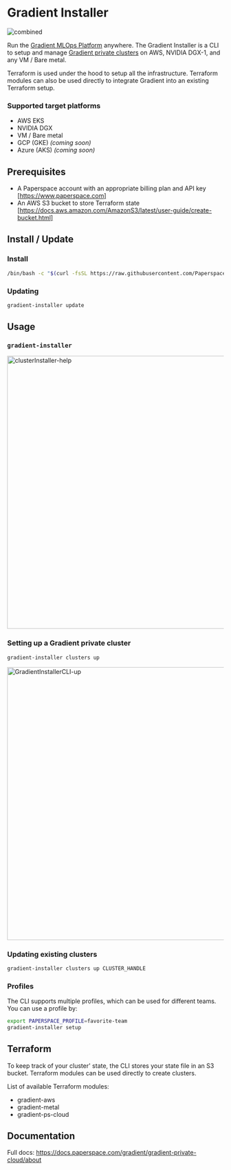 # Gradient Installer

![combined](https://user-images.githubusercontent.com/585865/89805086-1c09a380-db03-11ea-975f-5c8aa65a26fa.png)

Run the [Gradient MLOps Platform](https://gradient.paperspace.com) anywhere. The Gradient Installer is a CLI to setup and manage [Gradient private clusters](https://docs.paperspace.com/gradient/gradient-private-cloud/setup) on AWS, NVIDIA DGX-1, and any VM / Bare metal.

Terraform is used under the hood to setup all the infrastructure. Terraform modules can also be used directly to integrate Gradient into an existing Terraform setup.

### Supported target platforms

- AWS EKS
- NVIDIA DGX
- VM / Bare metal
- GCP (GKE) _(coming soon)_
- Azure (AKS) _(coming soon)_

## Prerequisites

- A Paperspace account with an appropriate billing plan and API key [https://www.paperspace.com]
- An AWS S3 bucket to store Terraform state [https://docs.aws.amazon.com/AmazonS3/latest/user-guide/create-bucket.html]

## Install / Update

### Install

```sh
/bin/bash -c "$(curl -fsSL https://raw.githubusercontent.com/Paperspace/gradient-installer/master/bin/install)"
```

### Updating

```sh
gradient-installer update
```

## Usage

### `gradient-installer`

<img width="633" alt="clusterInstaller-help" src="https://user-images.githubusercontent.com/585865/89807443-a0115a80-db06-11ea-8226-c68c884b03ae.png">

### Setting up a Gradient private cluster

```sh
gradient-installer clusters up
```

<img width="633" alt="GradientInstallerCLI-up" src="https://user-images.githubusercontent.com/585865/88327177-cb1d4100-ccf4-11ea-8ea8-2c4966c5dd88.png">

### Updating existing clusters

```sh
gradient-installer clusters up CLUSTER_HANDLE
```

### Profiles

The CLI supports multiple profiles, which can be used for different teams. You can use a profile by:

```sh
export PAPERSPACE_PROFILE=favorite-team
gradient-installer setup
```

## Terraform

To keep track of your cluster' state, the CLI stores your state file in an S3 bucket.
Terraform modules can be used directly to create clusters.

List of available Terraform modules:

- gradient-aws
- gradient-metal
- gradient-ps-cloud

## Documentation

Full docs: https://docs.paperspace.com/gradient/gradient-private-cloud/about
